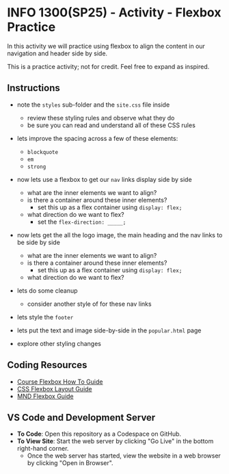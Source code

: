 # INFO 1300(SP25) - Activity - Flexbox Practice

In this activity we will practice using flexbox to align the content in our navigation and header side by side.

This is a practice activity; not for credit. Feel free to expand as inspired.

## Instructions 

- note the `styles` sub-folder and the `site.css` file inside
  - review these styling rules and observe what they do
  - be sure you can read and understand all of these CSS rules 
  
- lets improve the spacing across a few of these elements:
  - `blockquote`
  - `em`
  - `strong`

- now lets use a flexbox to get our `nav` links display side by side
  - what are the inner elements we want to align?
  - is there a container around these inner elements?
    - set this up as a flex container using `display: flex;`
  - what direction do we want to flex?  
    - set the `flex-direction: _____;`

- now lets get the all the logo image, the main heading and the nav links to be side by side
  - what are the inner elements we want to align?
  - is there a container around these inner elements? 
    - set this up as a flex container using `display: flex;`
  - what direction do we want to flex? 
  
- lets do some cleanup
  - consider another style of for these nav links

- lets style the `footer`

- lets put the text and image side-by-side in the `popular.html` page

- explore other styling changes 
  

## Coding Resources

- [Course Flexbox How To Guide](https://github.coecis.cornell.edu/info1300-spring25/info1300-2025sp-resources/blob/main/resources/flexbox-how-to-guide.pdf)
- [CSS Flexbox Layout Guide](https://css-tricks.com/snippets/css/a-guide-to-flexbox/)
- [MND Flexbox Guide](https://developer.mozilla.org/en-US/docs/Learn_web_development/Core/CSS_layout/Flexbox)
  
## VS Code and Development Server

- **To Code**: Open this repository as a Codespace on GitHub.
- **To View Site**: Start the web server by clicking "Go Live" in the bottom right-hand corner.
  - Once the web server has started, view the website in a web browser by clicking "Open in Browser".
